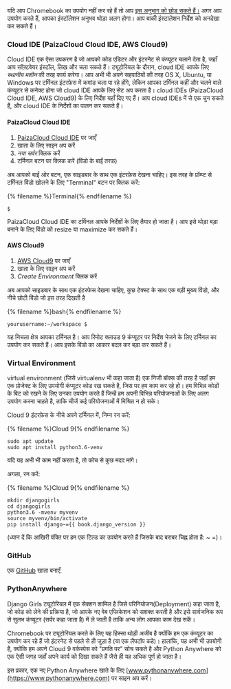 यदि आप Chromebook का उपयोग नहीं कर रहे हैं तो आप [ इस अनुभाग को छोड़ सकते हैं।](http://tutorial.djangogirls.org/en/installation/#install-python) अगर आप उपयोग करते हैं, आपका इंस्टॉलेशन अनुभव थोड़ा अलग होगा। आप बाकी इंस्टालेशन निर्देश को अनदेखा कर सकते हैं।

### Cloud IDE (PaizaCloud Cloud IDE, AWS Cloud9)

Cloud IDE एक ऐसा उपकरण है जो आपको कोड एडिटर और इंटरनेट से कंप्यूटर चलाने देता है, जहाँ आप सॉफ़्टवेयर इंस्टॉल, लिख और चला सकते हैं। ट्यूटोरियल के दौरान, cloud IDE आपके लिए *स्थानीय मशीन* की तरह कार्य करेगा। आप अभी भी अपने सहपाठियों की तरह OS X, Ubuntu, या Windows पर टर्मिनल इंटरफ़ेस में कमांड चला पा रहे होंगे, लेकिन आपका टर्मिनल कहीं और चलने वाले कंप्यूटर से कनेक्ट होगा जो cloud IDE आपके लिए सेट अप करता है। cloud IDEs (PaizaCloud Cloud IDE, AWS Cloud9) के लिए निर्देश यहाँ दिए गए हैं। आप cloud IDEs में से एक चुन सकते हैं, और cloud IDE के निर्देशों का पालन कर सकते हैं।

#### PaizaCloud Cloud IDE

1. [PaizaCloud Cloud IDE](https://paiza.cloud/) पर जाएँ
2. खाता के लिए साइन अप करें
3. *नया सर्वर* क्लिक करें
4. टर्मिनल बटन पर क्लिक करें (विंडो के बाईं तरफ)

अब आपको बाईं ओर बटन, एक साइडबार के साथ एक इंटरफ़ेस देखना चाहिए। इस तरह के प्रॉम्प्ट से टर्मिनल विंडो खोलने के लिए "Terminal" बटन पर क्लिक करें:

{% filename %}Terminal{% endfilename %}

    $
    

PaizaCloud Cloud IDE का टर्मिनल आपके निर्देशों के लिए तैयार हो जाता है। आप इसे थोड़ा बड़ा बनाने के लिए विंडो को resize या maximize कर सकते हैं।

#### AWS Cloud9

1. [AWS Cloud9](https://aws.amazon.com/cloud9/) पर जाएँ
2. खाता के लिए साइन अप करें
3. *Create Environment* क्लिक करें

अब आपको साइडबार के साथ एक इंटरफेस देखना चाहिए, कुछ टेक्स्ट के साथ एक बड़ी मुख्य विंडो, और नीचे छोटी विंडो जो इस तरह दिखती है

{% filename %}bash{% endfilename %}

    yourusername:~/workspace $
    

यह निचला क्षेत्र आपका टर्मिनल है। आप रिमोट क्लाउड 9 कंप्यूटर पर निर्देश भेजने के लिए टर्मिनल का उपयोग कर सकते हैं। आप इसके विंडो का आकार बदल कर बड़ा कर सकते हैं। 

### Virtual Environment

virtual environment (जिसे virtualenv भी कहा जाता है) एक निजी बॉक्स की तरह है जहाँ हम एक प्रोजेक्ट के लिए उपयोगी कंप्यूटर कोड रख सकते है, जिस पर हम काम कर रहे हो। हम विभिन्न कोडों के बिट को रखने के लिए उनका उपयोग करते हैं जिन्हें हम अपनी विभिन्न परियोजनाओं के लिए अलग उपयोग करना चाहते है, ताकि चीजें कई परियोजनाओं में मिश्रित न हो सके।

Cloud 9 इंटरफ़ेस के नीचे अपने टर्मिनल में, निम्न रन करें:

{% filename %}Cloud 9{% endfilename %}

    sudo apt update
    sudo apt install python3.6-venv
    

यदि यह अभी भी काम नहीं करता है, तो कोच से कुछ मदद मांगे।

अगला, रन करें:

{% filename %}Cloud 9{% endfilename %}

    mkdir djangogirls
    cd djangogirls
    python3.6 -mvenv myvenv
    source myvenv/bin/activate
    pip install django~={{ book.django_version }}
    

(ध्यान दें कि आखिरी पंक्ति पर हम एक टिल्ड का उपयोग करते हैं जिसके बाद बराबर चिह्न होता है: ~ =)।

### GitHub

एक [GitHub](https://github.com) खाता बनाएँ.

### PythonAnywhere

Django Girls ट्यूटोरियल में एक सेक्शन शामिल है जिसे परिनियोजन(Deployment) कहा जाता है, जो कोड को लेने की प्रक्रिया है, जो आपके नए वेब एप्लिकेशन को सशक्त करती है और इसे सार्वजनिक रूप से सुलभ कंप्यूटर (सर्वर कहा जाता है) में ले जाती है ताकि अन्य लोग आपका काम देख सकें।

Chromebook पर ट्यूटोरियल करते के लिए यह हिस्सा थोड़ी अजीब है क्योंकि हम एक कंप्यूटर का उपयोग कर रहे हैं जो इंटरनेट से पहले से ही जुड़ा है (या एक लैपटॉप कहे)। हालांकि, यह अभी भी उपयोगी है, क्योंकि हम अपने Cloud 9 वर्कस्पेस को "प्रगति पर" सोच सकते है और Python Anywhere को एक ऐसी जगह जहाँ अपने कार्य को दिखा सकते हैं जैसे ही यह अधिक पूर्ण हो जाता है।

इस प्रकार, एक नए Python Anywhere खाते के लिए [www.pythonanywhere.com](https://www.pythonanywhere.com) पर साइन अप करें।